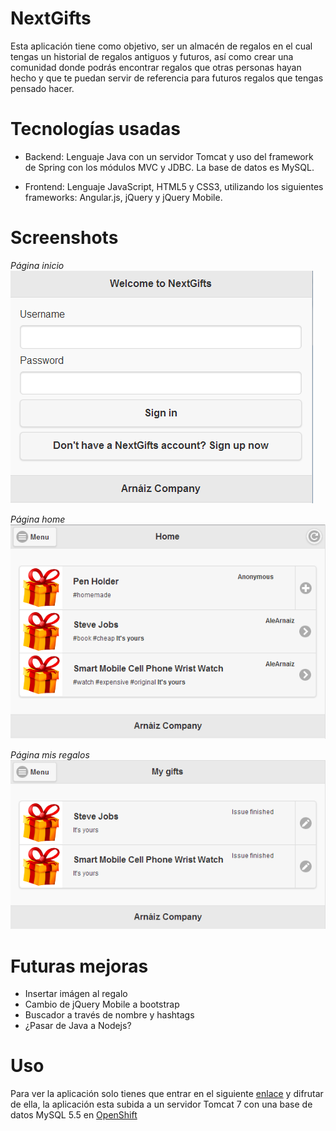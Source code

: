 NextGifts
=========
Esta aplicación tiene como objetivo, ser un almacén de regalos en el cual tengas un historial de regalos antiguos y futuros, así como crear una comunidad donde podrás encontrar regalos que otras personas hayan hecho y que te puedan servir de referencia para futuros regalos que tengas pensado hacer.

Tecnologías usadas
==================
* Backend:
Lenguaje Java con un servidor Tomcat y uso del framework de Spring con los módulos MVC y JDBC. La base de datos es MySQL.


* Frontend:
Lenguaje JavaScript, HTML5 y CSS3, utilizando los siguientes frameworks: Angular.js, jQuery y jQuery Mobile.

Screenshots
===========

*Página inicio*
![Alt text](/screenshots/index.png "Inicio")

*Página home*
![Alt text](/screenshots/home.png "Home")

*Página mis regalos*
![Alt text](/screenshots/gifts.png "Mis regalos")

Futuras mejoras
===============
* Insertar imágen al regalo
* Cambio de jQuery Mobile a bootstrap
* Buscador a través de nombre y hashtags
* ¿Pasar de Java a Nodejs?

Uso
===
Para ver la aplicación solo tienes que entrar en el siguiente [enlace](http://nextgifts-alearnaiz.rhcloud.com/NextGifts/ "Enlace NextGifts") y difrutar de ella, la aplicación esta subida a un servidor Tomcat 7 con una base de datos MySQL 5.5 en [OpenShift](https://www.openshift.com/ "OpenShift")
